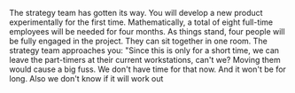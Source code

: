 The strategy team has gotten its way. You will develop a new product experimentally for the first time. Mathematically, a total of eight full-time employees will be needed for four months. As things stand, four people will be fully engaged in the project. They can sit together in one room.
The strategy team approaches you: &quot;Since this is only for a short time, we can leave the part-timers at their current workstations, can't we? Moving them would cause a big fuss. We don't have time for that now. And it won't be for long. Also we don't know if it will work out
